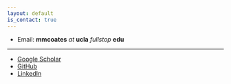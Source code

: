 ```yaml
---
layout: default
is_contact: true
---
```


* Email: **mmcoates** *at* **ucla** *fullstop* **edu**

---

* [Google Scholar](https://scholar.google.com/citations?user=MCCWuuIAAAAJ&hl=en) 
* [GitHub](https://github.com/mccoates)
* [LinkedIn](https://www.linkedin.com/in/matthew-coates-16b19159/)

